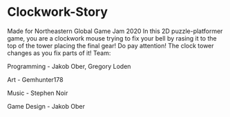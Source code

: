 # Clockwork-Story
Made for Northeastern Global Game Jam 2020
In this 2D puzzle-platformer game, you are a clockwork mouse trying to fix your bell by rasing it to the top of the tower placing the final gear! Do pay attention! The clock tower changes as you fix parts of it!
Team: 

Programming - Jakob Ober, Gregory Loden

Art - Gemhunter178
      
Music - Stephen Noir
      
Game Design - Jakob Ober
      
